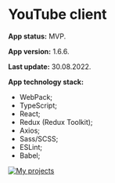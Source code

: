 # YouTube client

**App status:** MVP.

**App version:** 1.6.6.

**Last update:** 30.08.2022.

**App technology stack:**

- WebPack;
- TypeScript;
- React;
- Redux (Redux Toolkit);
- Axios;
- Sass/SCSS;
- ESLint;
- Babel;

[![My projects](https://img.shields.io/badge/DEPLOY-black?style=flat&logo=github&logoColor=black&labelColor=F3F3F3)](https://hauzinski.github.io/My-projects/YouTube-client-react/)
